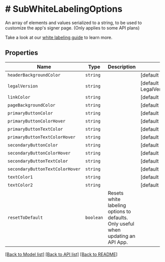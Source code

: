 # # SubWhiteLabelingOptions

An array of elements and values serialized to a string, to be used to customize the app&#39;s signer page. (Only applies to some API plans)

Take a look at our [white labeling guide](https://developers.hellosign.com/api/reference/premium-branding/) to learn more.

## Properties

Name | Type | Description | Notes
------------ | ------------- | ------------- | -------------
| `headerBackgroundColor` | ```string``` |    |  [default to '#1a1a1a'] |
| `legalVersion` | ```string``` |    |  [default to LegalVersionEnum.Terms1] |
| `linkColor` | ```string``` |    |  [default to '#0061FE'] |
| `pageBackgroundColor` | ```string``` |    |  [default to '#f7f8f9'] |
| `primaryButtonColor` | ```string``` |    |  [default to '#0061FE'] |
| `primaryButtonColorHover` | ```string``` |    |  [default to '#0061FE'] |
| `primaryButtonTextColor` | ```string``` |    |  [default to '#ffffff'] |
| `primaryButtonTextColorHover` | ```string``` |    |  [default to '#ffffff'] |
| `secondaryButtonColor` | ```string``` |    |  [default to '#ffffff'] |
| `secondaryButtonColorHover` | ```string``` |    |  [default to '#ffffff'] |
| `secondaryButtonTextColor` | ```string``` |    |  [default to '#0061FE'] |
| `secondaryButtonTextColorHover` | ```string``` |    |  [default to '#0061FE'] |
| `textColor1` | ```string``` |    |  [default to '#808080'] |
| `textColor2` | ```string``` |    |  [default to '#ffffff'] |
| `resetToDefault` | ```boolean``` |  Resets white labeling options to defaults. Only useful when updating an API App.  |  |

[[Back to Model list]](../../README.md#models) [[Back to API list]](../../README.md#endpoints) [[Back to README]](../../README.md)
